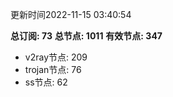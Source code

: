 更新时间2022-11-15 03:40:54

**总订阅: 73**
**总节点: 1011**
**有效节点: 347**
- v2ray节点: 209
- trojan节点: 76
- ss节点: 62
